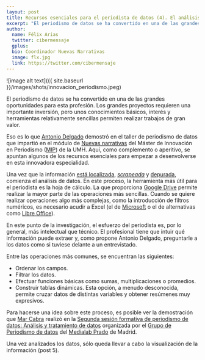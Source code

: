 ```yaml
---
layout: post
title: Recursos esenciales para el periodista de datos (4). El análisis de la información
excerpt: "El periodismo de datos se ha convertido en una de las grandes oportunidades para esta profesión. Los grandes proyectos requieren una importante inversión, pero unos conocimientos básicos, interés y herramientas relativamente sencillas permiten realizar trabajos de gran valor."
author:
  name: Félix Arias
  twitter: cibermensaje
  gplus:  
  bio: Coordinador Nuevas Narrativas
  image: flx.jpg
  link: https://twitter.com/cibermensaje
---
```

![image alt text]({{ site.baseurl }}/images/shots/innovacion_periodismo.jpeg)

El periodismo de datos se ha convertido en una de las grandes oportunidades para esta profesión. Los grandes proyectos requieren una importante inversión, pero unos conocimientos básicos, interés y herramientas relativamente sencillas permiten realizar trabajos de gran valor.

Eso es lo que [Antonio Delgado](https://twitter.com/adelgado "Perfil de este profesional en Twitter") demostró en el taller de periodismo de datos que impartió en el módulo de [Nuevas narrativas](https://twitter.com/search?q=%23NuevasNarrativas&src=typd "Hashtag en Twitter de esta asignatura") del Máster de Innovación en Periodismo ([MIP](http://mip.umh.es/ "Página de inicio de este proyecto académico")) de la UMH. Aquí, como complemento o aperitivo, se apuntan algunos de los recursos esenciales para empezar a desenvolverse en esta innovadora especialidad.

Una vez que la información [está localizada](mip.umh.es/blog/2014/04/08/recursos_datos/), [_scrapeada_](mip.umh.es/blog/2014/04/08/recursos_datos_dos/) y [depurada](mip.umh.es/blog/2014/04/08/recursos_datos_tres/), comienza el análisis de datos. En este proceso, la herramienta más útil para el periodista es la hoja de cálculo. La que proporciona [Google Drive](http://www.google.com/drive/about.html?usp=ad_search&gclid=CI7z_diVmL0CFeXLtAodgHUAHg "Web inicial de este producto") permite realizar la mayor parte de las operaciones más sencillas. Cuando se quiere realizar operaciones algo más complejas, como la introducción de filtros numéricos, es necesario acudir a Excel (el de [Microsoft](http://office.microsoft.com/es-es/excel/ "Web inicial de este producto") o el de alternativas como [Libre Office](http://es.libreoffice.org/ "Web inicial de este producto")).

En este punto de la investigación, el esfuerzo del periodista es, por lo general, más intelectual que técnico. El profesional tiene que intuir qué información puede extraer y, como propone Antonio Delgado, preguntarle a los datos como si tuviese delante a un entrevistado.

Entre las operaciones más comunes, se encuentran las siguientes:

* Ordenar los campos.
* Filtrar los datos.
* Efectuar funciones básicas como sumas, multiplicaciones o promedios.
* Construir tablas dinámicas. Esta opción, a menudo desconocida, permite cruzar datos de distintas variables y obtener resúmenes muy expresivos.

Para hacerse una idea sobre este proceso, es posible ver la demostración que [Mar Cabra](https://twitter.com/cabralens "Perfil de esta periodista en Twitter") realizó en la [Segunda sesión formativa de periodismo de datos: Análisis y tratamiento de datos](http://medialab-prado.es/article/sesion_formativa_periodismodatos_analisis_tratamiento_datos "Resumen y programa de esta actividad") organizada por el [Grupo de Periodismo de datos](http://medialab-prado.es/article/periodismo_de_datos_-_grupo_de_trabajo "Sección de esta iniciativa") del [Medialab Prado](http://medialab-prado.es/ "Web inicial de esta iniciativa") de Madrid.

Una vez analizados los datos, sólo queda llevar a cabo la visualización de la información (post 5).